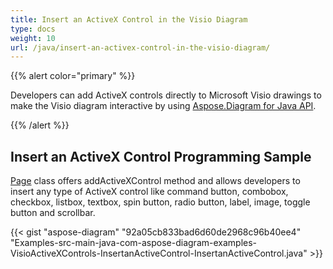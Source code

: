 ```yaml
---
title: Insert an ActiveX Control in the Visio Diagram
type: docs
weight: 10
url: /java/insert-an-activex-control-in-the-visio-diagram/
---
```


{{% alert color="primary" %}} 

Developers can add ActiveX controls directly to Microsoft Visio drawings to make the Visio diagram interactive by using [Aspose.Diagram for Java API](http://www.aspose.com/products/diagram/java).

{{% /alert %}} 
## **Insert an ActiveX Control Programming Sample**
[Page](http://www.aspose.com/api/java/diagram/com.aspose.diagram/classes/Page) class offers addActiveXControl method and allows developers to insert any type of ActiveX control like command button, combobox, checkbox, listbox, textbox, spin button, radio button, label, image, toggle button and scrollbar.

{{< gist "aspose-diagram" "92a05cb833bad6d60de2968c96b40ee4" "Examples-src-main-java-com-aspose-diagram-examples-VisioActiveXControls-InsertanActiveControl-InsertanActiveControl.java" >}}
